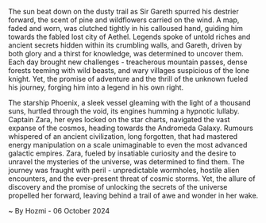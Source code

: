 
The sun beat down on the dusty trail as Sir Gareth spurred his destrier forward, the scent of pine and wildflowers carried on the wind. A map, faded and worn, was clutched tightly in his calloused hand, guiding him towards the fabled lost city of Aethel. Legends spoke of untold riches and ancient secrets hidden within its crumbling walls, and Gareth, driven by both glory and a thirst for knowledge, was determined to uncover them. Each day brought new challenges - treacherous mountain passes, dense forests teeming with wild beasts, and wary villages suspicious of the lone knight. Yet, the promise of adventure and the thrill of the unknown fueled his journey, forging him into a legend in his own right.

The starship Phoenix, a sleek vessel gleaming with the light of a thousand suns, hurtled through the void, its engines humming a hypnotic lullaby. Captain Zara, her eyes locked on the star charts, navigated the vast expanse of the cosmos, heading towards the Andromeda Galaxy. Rumours whispered of an ancient civilization, long forgotten, that had mastered energy manipulation on a scale unimaginable to even the most advanced galactic empires. Zara, fueled by insatiable curiosity and the desire to unravel the mysteries of the universe, was determined to find them. The journey was fraught with peril - unpredictable wormholes, hostile alien encounters, and the ever-present threat of cosmic storms. Yet, the allure of discovery and the promise of unlocking the secrets of the universe propelled her forward, leaving behind a trail of awe and wonder in her wake. 

~ By Hozmi - 06 October 2024
